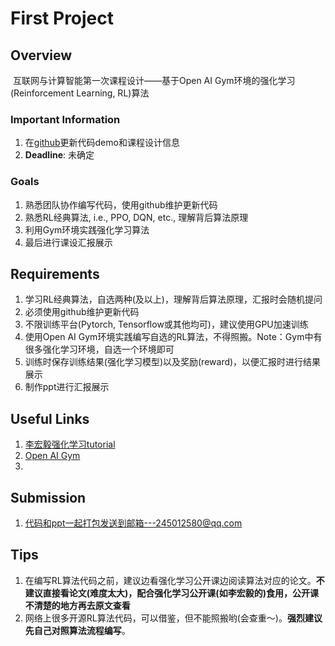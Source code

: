 # First Project

## Overview

​	互联网与计算智能第一次课程设计——基于Open AI Gym环境的强化学习(Reinforcement Learning, RL)算法

### Important Information	

1. 在[github](https://github.com/StephLee12/TA-RL)更新代码demo和课程设计信息
2. **Deadline**: 未确定

### Goals

1. 熟悉团队协作编写代码，使用github维护更新代码
2. 熟悉RL经典算法, i.e., PPO, DQN, etc.,  理解背后算法原理
3. 利用Gym环境实践强化学习算法
4. 最后进行课设汇报展示

## Requirements

1. 学习RL经典算法，自选两种(及以上)，理解背后算法原理，汇报时会随机提问
2. 必须使用github维护更新代码
3. 不限训练平台(Pytorch, Tensorflow或其他均可)，建议使用GPU加速训练
4. 使用Open AI Gym环境实践编写自选的RL算法，不得照搬。Note：Gym中有很多强化学习环境，自选一个环境即可
5. 训练时保存训练结果(强化学习模型)以及奖励(reward)，以便汇报时进行结果展示
6. 制作ppt进行汇报展示

## Useful Links

1. [李宏毅强化学习tutorial](https://www.bilibili.com/video/BV1UE411G78S?from=search&seid=3678911345920384551&spm_id_from=333.337.0.0)
2. [Open AI Gym](https://gym.openai.com/)
3. 

## Submission

1. 代码和ppt一起打包发送到邮箱---245012580@qq.com

## Tips

1. 在编写RL算法代码之前，建议边看强化学习公开课边阅读算法对应的论文。**不建议直接看论文(难度太大)，配合强化学习公开课(如李宏毅的)食用，公开课不清楚的地方再去原文查看**
2. 网络上很多开源RL算法代码，可以借鉴，但不能照搬哟(会查重～)。**强烈建议先自己对照算法流程编写**。

